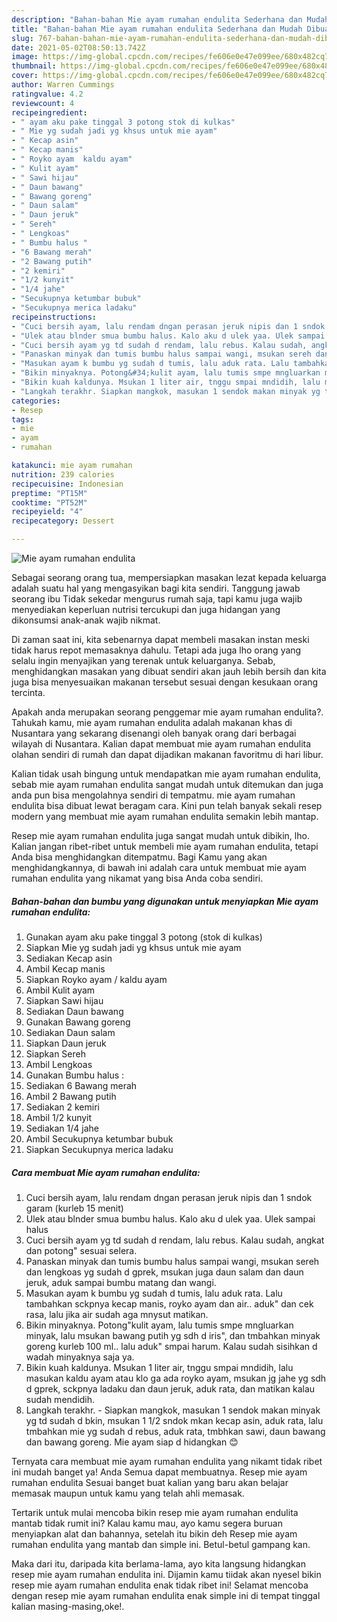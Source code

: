 ```yaml
---
description: "Bahan-bahan Mie ayam rumahan endulita Sederhana dan Mudah Dibuat"
title: "Bahan-bahan Mie ayam rumahan endulita Sederhana dan Mudah Dibuat"
slug: 767-bahan-bahan-mie-ayam-rumahan-endulita-sederhana-dan-mudah-dibuat
date: 2021-05-02T08:50:13.742Z
image: https://img-global.cpcdn.com/recipes/fe606e0e47e099ee/680x482cq70/mie-ayam-rumahan-endulita-foto-resep-utama.jpg
thumbnail: https://img-global.cpcdn.com/recipes/fe606e0e47e099ee/680x482cq70/mie-ayam-rumahan-endulita-foto-resep-utama.jpg
cover: https://img-global.cpcdn.com/recipes/fe606e0e47e099ee/680x482cq70/mie-ayam-rumahan-endulita-foto-resep-utama.jpg
author: Warren Cummings
ratingvalue: 4.2
reviewcount: 4
recipeingredient:
- " ayam aku pake tinggal 3 potong stok di kulkas"
- " Mie yg sudah jadi yg khsus untuk mie ayam"
- " Kecap asin"
- " Kecap manis"
- " Royko ayam  kaldu ayam"
- " Kulit ayam"
- " Sawi hijau"
- " Daun bawang"
- " Bawang goreng"
- " Daun salam"
- " Daun jeruk"
- " Sereh"
- " Lengkoas"
- " Bumbu halus "
- "6 Bawang merah"
- "2 Bawang putih"
- "2 kemiri"
- "1/2 kunyit"
- "1/4 jahe"
- "Secukupnya ketumbar bubuk"
- "Secukupnya merica ladaku"
recipeinstructions:
- "Cuci bersih ayam, lalu rendam dngan perasan jeruk nipis dan 1 sndok garam (kurleb 15 menit)"
- "Ulek atau blnder smua bumbu halus. Kalo aku d ulek yaa. Ulek sampai halus"
- "Cuci bersih ayam yg td sudah d rendam, lalu rebus. Kalau sudah, angkat dan potong&#34; sesuai selera."
- "Panaskan minyak dan tumis bumbu halus sampai wangi, msukan sereh dan lengkoas yg sudah d gprek, msukan juga daun salam dan daun jeruk, aduk sampai bumbu matang dan wangi."
- "Masukan ayam k bumbu yg sudah d tumis, lalu aduk rata. Lalu tambahkan sckpnya kecap manis, royko ayam dan air.. aduk&#34; dan cek rasa, lalu jika air sudah aga mnysut matikan."
- "Bikin minyaknya. Potong&#34;kulit ayam, lalu tumis smpe mngluarkan minyak, lalu msukan bawang putih yg sdh d iris&#34;, dan tmbahkan minyak goreng kurleb 100 ml.. lalu aduk&#34; smpai harum. Kalau sudah sisihkan d wadah minyaknya saja ya."
- "Bikin kuah kaldunya. Msukan 1 liter air, tnggu smpai mndidih, lalu masukan kaldu ayam atau klo ga ada royko ayam, msukan jg jahe yg sdh d gprek, sckpnya ladaku dan daun jeruk, aduk rata, dan matikan kalau sudah mendidih."
- "Langkah terakhr. Siapkan mangkok, masukan 1 sendok makan minyak yg td sudah d bkin, msukan 1 1/2 sndok mkan kecap asin, aduk rata, lalu tmbahkan mie yg sudah d rebus, aduk rata, tmbhkan sawi, daun bawang dan bawang goreng. Mie ayam siap d hidangkan 😊"
categories:
- Resep
tags:
- mie
- ayam
- rumahan

katakunci: mie ayam rumahan 
nutrition: 239 calories
recipecuisine: Indonesian
preptime: "PT15M"
cooktime: "PT52M"
recipeyield: "4"
recipecategory: Dessert

---
```



![Mie ayam rumahan endulita](https://img-global.cpcdn.com/recipes/fe606e0e47e099ee/680x482cq70/mie-ayam-rumahan-endulita-foto-resep-utama.jpg)

Sebagai seorang orang tua, mempersiapkan masakan lezat kepada keluarga adalah suatu hal yang mengasyikan bagi kita sendiri. Tanggung jawab seorang ibu Tidak sekedar mengurus rumah saja, tapi kamu juga wajib menyediakan keperluan nutrisi tercukupi dan juga hidangan yang dikonsumsi anak-anak wajib nikmat.

Di zaman  saat ini, kita sebenarnya dapat membeli masakan instan meski tidak harus repot memasaknya dahulu. Tetapi ada juga lho orang yang selalu ingin menyajikan yang terenak untuk keluarganya. Sebab, menghidangkan masakan yang dibuat sendiri akan jauh lebih bersih dan kita juga bisa menyesuaikan makanan tersebut sesuai dengan kesukaan orang tercinta. 



Apakah anda merupakan seorang penggemar mie ayam rumahan endulita?. Tahukah kamu, mie ayam rumahan endulita adalah makanan khas di Nusantara yang sekarang disenangi oleh banyak orang dari berbagai wilayah di Nusantara. Kalian dapat membuat mie ayam rumahan endulita olahan sendiri di rumah dan dapat dijadikan makanan favoritmu di hari libur.

Kalian tidak usah bingung untuk mendapatkan mie ayam rumahan endulita, sebab mie ayam rumahan endulita sangat mudah untuk ditemukan dan juga anda pun bisa mengolahnya sendiri di tempatmu. mie ayam rumahan endulita bisa dibuat lewat beragam cara. Kini pun telah banyak sekali resep modern yang membuat mie ayam rumahan endulita semakin lebih mantap.

Resep mie ayam rumahan endulita juga sangat mudah untuk dibikin, lho. Kalian jangan ribet-ribet untuk membeli mie ayam rumahan endulita, tetapi Anda bisa menghidangkan ditempatmu. Bagi Kamu yang akan menghidangkannya, di bawah ini adalah cara untuk membuat mie ayam rumahan endulita yang nikamat yang bisa Anda coba sendiri.

<!--inarticleads1-->

##### Bahan-bahan dan bumbu yang digunakan untuk menyiapkan Mie ayam rumahan endulita:

1. Gunakan  ayam aku pake tinggal 3 potong (stok di kulkas)
1. Siapkan  Mie yg sudah jadi yg khsus untuk mie ayam
1. Sediakan  Kecap asin
1. Ambil  Kecap manis
1. Siapkan  Royko ayam / kaldu ayam
1. Ambil  Kulit ayam
1. Siapkan  Sawi hijau
1. Sediakan  Daun bawang
1. Gunakan  Bawang goreng
1. Sediakan  Daun salam
1. Siapkan  Daun jeruk
1. Siapkan  Sereh
1. Ambil  Lengkoas
1. Gunakan  Bumbu halus :
1. Sediakan 6 Bawang merah
1. Ambil 2 Bawang putih
1. Sediakan 2 kemiri
1. Ambil 1/2 kunyit
1. Sediakan 1/4 jahe
1. Ambil Secukupnya ketumbar bubuk
1. Siapkan Secukupnya merica ladaku




<!--inarticleads2-->

##### Cara membuat Mie ayam rumahan endulita:

1. Cuci bersih ayam, lalu rendam dngan perasan jeruk nipis dan 1 sndok garam (kurleb 15 menit)
1. Ulek atau blnder smua bumbu halus. Kalo aku d ulek yaa. Ulek sampai halus
1. Cuci bersih ayam yg td sudah d rendam, lalu rebus. Kalau sudah, angkat dan potong&#34; sesuai selera.
1. Panaskan minyak dan tumis bumbu halus sampai wangi, msukan sereh dan lengkoas yg sudah d gprek, msukan juga daun salam dan daun jeruk, aduk sampai bumbu matang dan wangi.
1. Masukan ayam k bumbu yg sudah d tumis, lalu aduk rata. Lalu tambahkan sckpnya kecap manis, royko ayam dan air.. aduk&#34; dan cek rasa, lalu jika air sudah aga mnysut matikan.
1. Bikin minyaknya. Potong&#34;kulit ayam, lalu tumis smpe mngluarkan minyak, lalu msukan bawang putih yg sdh d iris&#34;, dan tmbahkan minyak goreng kurleb 100 ml.. lalu aduk&#34; smpai harum. Kalau sudah sisihkan d wadah minyaknya saja ya.
1. Bikin kuah kaldunya. Msukan 1 liter air, tnggu smpai mndidih, lalu masukan kaldu ayam atau klo ga ada royko ayam, msukan jg jahe yg sdh d gprek, sckpnya ladaku dan daun jeruk, aduk rata, dan matikan kalau sudah mendidih.
1. Langkah terakhr. - Siapkan mangkok, masukan 1 sendok makan minyak yg td sudah d bkin, msukan 1 1/2 sndok mkan kecap asin, aduk rata, lalu tmbahkan mie yg sudah d rebus, aduk rata, tmbhkan sawi, daun bawang dan bawang goreng. Mie ayam siap d hidangkan 😊




Ternyata cara membuat mie ayam rumahan endulita yang nikamt tidak ribet ini mudah banget ya! Anda Semua dapat membuatnya. Resep mie ayam rumahan endulita Sesuai banget buat kalian yang baru akan belajar memasak maupun untuk kamu yang telah ahli memasak.

Tertarik untuk mulai mencoba bikin resep mie ayam rumahan endulita mantab tidak rumit ini? Kalau kamu mau, ayo kamu segera buruan menyiapkan alat dan bahannya, setelah itu bikin deh Resep mie ayam rumahan endulita yang mantab dan simple ini. Betul-betul gampang kan. 

Maka dari itu, daripada kita berlama-lama, ayo kita langsung hidangkan resep mie ayam rumahan endulita ini. Dijamin kamu tiidak akan nyesel bikin resep mie ayam rumahan endulita enak tidak ribet ini! Selamat mencoba dengan resep mie ayam rumahan endulita enak simple ini di tempat tinggal kalian masing-masing,oke!.

